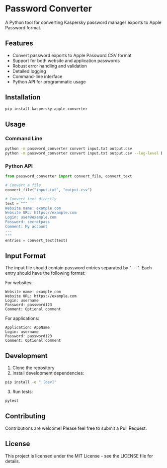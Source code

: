 # Password Converter

A Python tool for converting Kaspersky password manager exports to Apple Password format.

## Features

- Convert password exports to Apple Password CSV format
- Support for both website and application passwords
- Robust error handling and validation
- Detailed logging
- Command-line interface
- Python API for programmatic usage

## Installation

```bash
pip install kaspersky-apple-converter
```

## Usage

### Command Line

```bash
python -m password_converter convert input.txt output.csv
python -m password_converter convert input.txt output.csv --log-level DEBUG --log-file convert.log
```

### Python API

```python
from password_converter import convert_file, convert_text

# Convert a file
convert_file("input.txt", "output.csv")

# Convert text directly
text = """
Website name: example.com
Website URL: https://example.com
Login: user@example.com
Password: secretpass
Comment: My account
---
"""
entries = convert_text(text)
```

## Input Format

The input file should contain password entries separated by "---". Each entry should have the following format:

For websites:
```
Website name: example.com
Website URL: https://example.com
Login: username
Password: password123
Comment: Optional comment
```

For applications:
```
Application: AppName
Login: username
Password: password123
Comment: Optional comment
```

## Development

1. Clone the repository
2. Install development dependencies:
```bash
pip install -e ".[dev]"
```
3. Run tests:
```bash
pytest
```

## Contributing

Contributions are welcome! Please feel free to submit a Pull Request.

## License

This project is licensed under the MIT License - see the LICENSE file for details.